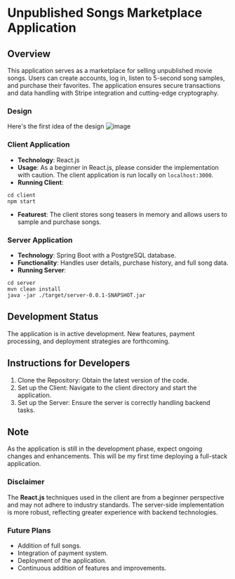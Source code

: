 # Unpublished Songs Marketplace Application

## Overview
This application serves as a marketplace for selling unpublished movie songs. Users can create accounts, log in, listen to 5-second song samples, and purchase their favorites. The application ensures secure transactions and data handling with Stripe integration and cutting-edge cryptography.

### Design
Here's the first idea of the design
![image](https://github.com/Chevuu/MusicPromoter/assets/81182493/7c0bee70-5840-4e0e-a3dc-5f9e65f8a234)


### Client Application
- **Technology**: React.js
- **Usage**: As a beginner in React.js, please consider the implementation with caution. The client application is run locally on `localhost:3000`.
- **Running Client**:
```
cd client
npm start
```
- **Featurest**: The client stores song teasers in memory and allows users to sample and purchase songs.

### Server Application
- **Technology**: Spring Boot with a PostgreSQL database.
- **Functionality**: Handles user details, purchase history, and full song data.
- **Running Server**:
```
cd server
mvn clean install
java -jar ./target/server-0.0.1-SNAPSHOT.jar
```
## Development Status
The application is in active development. New features, payment processing, and deployment strategies are forthcoming.

## Instructions for Developers
1. Clone the Repository: Obtain the latest version of the code.
2. Set up the Client: Navigate to the client directory and start the application.
3. Set up the Server: Ensure the server is correctly handling backend tasks.

## Note
As the application is still in the development phase, expect ongoing changes and enhancements. This will be my first time deploying a full-stack application.

### Disclaimer
The **React.js** techniques used in the client are from a beginner perspective and may not adhere to industry standards. The server-side implementation is more robust, reflecting greater experience with backend technologies.

### Future Plans
- Addition of full songs.
- Integration of payment system.
- Deployment of the application.
- Continuous addition of features and improvements.
